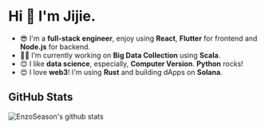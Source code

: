 # Hi 👋 I'm Jijie.

- 😎 I'm a **full-stack engineer**, enjoy using **React**, **Flutter** for frontend and **Node.js** for backend.
- 👨‍💻 I’m currently working on **Big Data Collection** using **Scala**.
- 😊 I like **data science**, especially, **Computer Version**. **Python** rocks!
- 😍 I love **web3**! I'm using **Rust** and building dApps on **Solana**.

## GitHub Stats

![EnzoSeason's github stats](https://github-readme-stats.vercel.app/api?username=EnzoSeason&show_icons=true&count_private=true&bg_color=120,4fa0fd,00f8f8&title_color=fff&text_color=fff)
